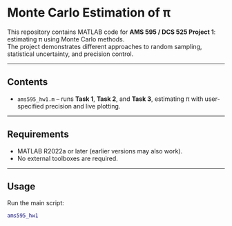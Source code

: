 # Monte Carlo Estimation of π

This repository contains MATLAB code for **AMS 595 / DCS 525 Project 1**: estimating π using Monte Carlo methods.  
The project demonstrates different approaches to random sampling, statistical uncertainty, and precision control.

---

## Contents
- `ams595_hw1.m` – runs **Task 1**, **Task 2**, and **Task 3**, estimating π with user-specified precision and live plotting.

---

## Requirements
- MATLAB R2022a or later (earlier versions may also work).
- No external toolboxes are required.

---

## Usage

Run the main script:
```matlab
ams595_hw1
